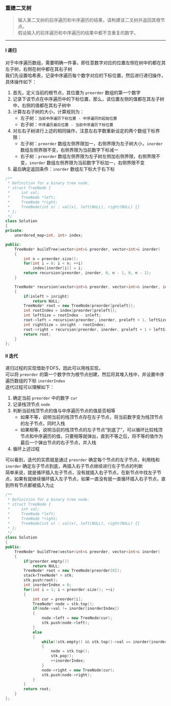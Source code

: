 ### 重建二叉树

> 输入某二叉树的前序遍历和中序遍历的结果，请构建该二叉树并返回其根节点。  
> 假设输入的前序遍历和中序遍历的结果中都不含重复的数字。  

----------

#### I 递归

对于中序遍历数组，需要明确一件事，即任意数字对应的位置左侧在树中的都在其左子树，右侧在树中都在其右子树  
我们先设置哈希表，记录中序遍历每个数字对应的下标位置，然后进行递归操作，具体操作如下：  
1. 首先，定义当前的根节点，其位置为 `preorder` 数组的第一个数字  
2. 记录下该节点在中序遍历中的下标位置，那么，该位置左侧的值都在其左子树中，右侧的值都在其右子树中  
3. 计算左右子树的大小，计算规则为：  
   - 左子树：`当前中序遍历下标位置 - 中序遍历的起始位置`    
   - 右子树：`中序遍历最后位置 - 当前中序遍历下标位置`  
4. 对左右子树进行上述的相同操作，注意左右字数重新设定的两个数组下标界限：  
   - 左子树：`preorder` 数组左侧界限加一，右侧界限为左子树大小，`inorder` 数组左侧界限不变，右侧界限为当前数字下标减一  
   - 右子树：`preorder` 数组左侧界限为左子树左侧加右侧界限，右侧界限不变，`inorder` 数组左侧界限为当前数字下标加一，右侧界限不变  
5. 最后确定返回条件：`inorder` 数组左下标大于右下标  

```cpp
/**
 * Definition for a binary tree node.
 * struct TreeNode {
 *     int val;
 *     TreeNode *left;
 *     TreeNode *right;
 *     TreeNode(int x) : val(x), left(NULL), right(NULL) {}
 * };
 */
class Solution 
{
private:
    unordered_map<int, int> index;

public:
    TreeNode* buildTree(vector<int>& preorder, vector<int>& inorder) 
    {
        int n = preorder.size();
        for(int i = 0; i < n; ++i)
            index[inorder[i]] = i;
        return recursion(preorder, inorder, 0, n - 1, 0, n - 1);
    }

    TreeNode* recursion(vector<int>& preorder, vector<int>& inorder, int preleft, int preright, int inleft, int inright)
    {
        if(inleft > inright)
            return NULL;
        TreeNode* root = new TreeNode(preorder[preleft]);
        int rootIndex = index[preorder[preleft]];
        int leftSize = rootIndex - inleft;
        root->left = recursion(preorder, inorder, preleft + 1, leftSize, inleft, rootIndex - 1);
        int rightSize = inright - rootIndex;
        root->right = recursion(preorder, inorder, preleft + 1 + leftSize, preright, rootIndex + 1, inright);
        return root;
    }
};
```

#### II 迭代

递归过程的实现借助于DFS，因此可以用栈实现，  
可以将 `preorder` 的第一个数字作为根节点创建，然后将其堆入栈中，并设置中序遍历数组的下标 `inorderIndex`  
迭代过程可以理解如下：  
1. 确定当前 `preorder` 中的数字 `cur`  
2. 记录栈顶节点 `node`  
3. 判断当前栈顶节点的值与中序遍历节点的值是否相等  
   - 如果不等，说明当前的栈顶节点存在左子节点，将当前数字变为栈顶节点的左子节点，同时入栈  
   - 如果相等，说明当前的栈顶节点的左子节点“到底了”，可以循环比较栈顶节点和中序遍历的值，只要相等就弹出，直到不等之后，将不等的值作为最后一个弹出节点的右子节点，并入栈
4. 循环上述过程  

可以看到，迭代的实质就是通过 `preorder` 确定每个节点的左子节点，利用栈和 `inorder` 确定左子节点到底，再插入右子节点继续进行左子节点的判断  
简单来说，就是循环插入左子节点，没有就插入右子节点，在新节点中找左子节点，如果有就继续循环插入左子节点，如果一直没有就一直循环插入右子节点，直到所有节点都被插入为止  

```cpp
/**
 * Definition for a binary tree node.
 * struct TreeNode {
 *     int val;
 *     TreeNode *left;
 *     TreeNode *right;
 *     TreeNode(int x) : val(x), left(NULL), right(NULL) {}
 * };
 */
class Solution 
{
public:
    TreeNode* buildTree(vector<int>& preorder, vector<int>& inorder) 
    {
        if(preorder.empty())
            return NULL;
        TreeNode* root = new TreeNode(preorder[0]);
        stack<TreeNode* > stk;
        stk.push(root);
        int inorderIndex = 0;
        for(int i = 1; i < preorder.size(); ++i)
        {
            int cur = preorder[i];
            TreeNode* node = stk.top();
            if(node->val != inorder[inorderIndex])
            {
                node->left = new TreeNode(cur);
                stk.push(node->left);
            }
            else
            {
                while(!stk.empty() && stk.top()->val == inorder[inorderIndex])
                {
                    node = stk.top();
                    stk.pop();
                    ++inorderIndex;
                }
                node->right = new TreeNode(cur);
                stk.push(node->right);
            }
        }
        return root;
    }
};
```

